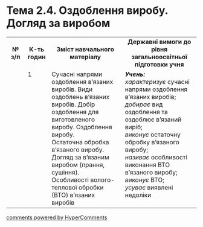 <div id="hypercomments_widget" class="js-hypercomments-widget invisible"></div>

# Тема 2.4.  Оздоблення виробу.  Догляд за виробом

<table>
  <tr>
    <td width="10%" align="center"><b>№ з/п</b></td>
    <td width="10%" align="center"><b>К-ть годин</b></td>
    <td width="40%" align="center"><b>Зміст навчального матеріалу</b></td>
    <td width="40%" align="center"><b>Державні вимоги до рівня загальноосвітньої підготовки учня</b></td>
  </tr>
  <tr>
<td width="10%" style="vertical-align:top !important;"></td>
<td width="10%" style="vertical-align:top !important;">1</td>
    <td width="40%" style="vertical-align:top !important;">
Сучасні напрями оздоблення в’язаних виробів. Види оздоблень в’язаних виробів. Добір оздоблення для виготовленого виробу. Оздоблення виробу.<br>
Остаточна обробка в’язаного виробу.<br>
 Догляд за в’язаним виробом (прання, сушіння). <br>
Особливості волого-теплової обробки (ВТО) в’язаних виробів 
</td>
    <td width="40%" style="vertical-align:top !important;">
<i><b>Учень:</b></i><br>
<i>характеризує</i> сучасні напрями оздоблення в’язаних виробів;<br>
<i>добирає</i> вид оздоблення та оздоблює в’язаний виріб;<br>
<i>виконує</i> остаточну обробку в’язаного виробу;<br>
<i>називає</i> особливості виконання ВТО в’язаного виробу;<br>
<i>виконує</i> ВТО;<br>
<i>усуває</i> виявлені недоліки
</td>
  </tr>
</table>

<div class="js-hypercomments-container">
<a href="http://hypercomments.com" class="hc-link" title="comments widget">comments powered by HyperComments</a>
</div>